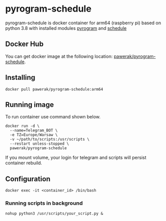 # pyrogram-schedule
pyrogram-schedule is docker container for arm64 (raspberry pi) based on python 3.8 with installed modules [pyrogram](https://github.com/pyrogram/pyrogram) and [schedule](https://github.com/dbader/schedule)

## Docker Hub
You can get docker image at the following location: [pawerak/pyrogram-schedule](https://hub.docker.com/r/pawerak/pyrogram-schedule).
## Installing
```
docker pull pawerak/pyrogram-schedule:arm64
```
## Running image
To run container use command shown below.
```
docker run -d \
  --name=Telegram_BOT \
  -e TZ=Europe/Warsaw \
  -v ~/path/to/scripts:/usr/scripts \
  --restart unless-stopped \
  pawerak/pyrogram-schedule
```
If you mount volume, your login for telegram and scripts will persist container rebuild.
## Configuration
```
docker exec -it <container_id> /bin/bash
```
### Running scripts in background
```
nohup python3 /usr/scripts/your_script.py &
```